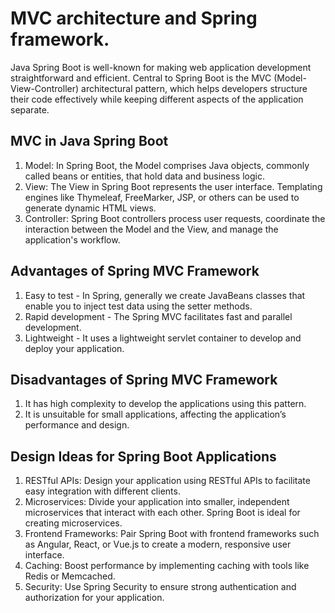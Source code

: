 # MVC architecture and Spring framework.

Java Spring Boot is well-known for making web application development straightforward and efficient. Central to Spring Boot is the MVC (Model-View-Controller) architectural pattern, which helps developers structure their code effectively while keeping different aspects of the application separate. 

## MVC in Java Spring Boot

1. Model: In Spring Boot, the Model comprises Java objects, commonly called beans or entities, that hold data and business logic. 
2. View: The View in Spring Boot represents the user interface. Templating engines like Thymeleaf, FreeMarker, JSP, or others can be used to generate dynamic HTML views.
3. Controller: Spring Boot controllers process user requests, coordinate the interaction between the Model and the View, and manage the application's workflow.

## Advantages of Spring MVC Framework

1. Easy to test - In Spring, generally we create JavaBeans classes that enable you to inject test data using the setter methods.
2. Rapid development - The Spring MVC facilitates fast and parallel development.
3. Lightweight - It uses a lightweight servlet container to develop and deploy your application.

## Disadvantages of Spring MVC Framework

1. It has high complexity to develop the applications using this pattern.
2. It is unsuitable for small applications, affecting the application’s performance and design.

## Design Ideas for Spring Boot Applications

1. RESTful APIs: Design your application using RESTful APIs to facilitate easy integration with different clients.
2. Microservices: Divide your application into smaller, independent microservices that interact with each other. Spring Boot is ideal for creating microservices.
3. Frontend Frameworks: Pair Spring Boot with frontend frameworks such as Angular, React, or Vue.js to create a modern, responsive user interface.
4. Caching: Boost performance by implementing caching with tools like Redis or Memcached.
5. Security: Use Spring Security to ensure strong authentication and authorization for your application.

